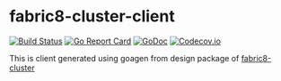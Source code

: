 # fabric8-cluster-client

[![Build Status](https://ci.centos.org/buildStatus/icon?job=devtools-fabric8-cluster-client-build-master)](https://ci.centos.org/view/Devtools/job/devtools-fabric8-cluster-client-build-master/lastBuild/)
[![Go Report Card](https://goreportcard.com/badge/github.com/fabric8-services/fabric8-cluster-client)](https://goreportcard.com/report/github.com/fabric8-services/fabric8-cluster-client)
[![GoDoc](https://godoc.org/github.com/fabric8-services/fabric8-cluster-client?status.png)](https://godoc.org/github.com/fabric8-services/fabric8-cluster-client)
[![Codecov.io](https://codecov.io/gh/fabric8-services/fabric8-cluster-client/branch/master/graph/badge.svg)](https://codecov.io/gh/fabric8-services/fabric8-cluster-client)

This is client generated  using goagen from design package of [fabric8-cluster](https://github.com/fabric8-services/fabric8-cluster/tree/master/design)

